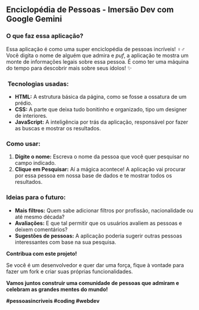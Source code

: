 ##  Enciclopédia de Pessoas - Imersão Dev com Google Gemini

###  **O que faz essa aplicação?**

Essa aplicação é como uma super enciclopédia de pessoas incríveis! ‍♀️‍♂️ Você digita o nome de alguém que admira e *puf*, a aplicação te mostra um monte de informações legais sobre essa pessoa. É como ter uma máquina do tempo para descobrir mais sobre seus ídolos! ✨

### ️ **Tecnologias usadas:**

* **HTML:** A estrutura básica da página, como se fosse a ossatura de um prédio.
* **CSS:** A parte que deixa tudo bonitinho e organizado, tipo um designer de interiores.
* **JavaScript:** A inteligência por trás da aplicação, responsável por fazer as buscas e mostrar os resultados.

###  **Como usar:**

1. **Digite o nome:** Escreva o nome da pessoa que você quer pesquisar no campo indicado.
2. **Clique em Pesquisar:** Aí a mágica acontece! A aplicação vai procurar por essa pessoa em nossa base de dados e te mostrar todos os resultados.

###  **Ideias para o futuro:**

* **Mais filtros:** Quem sabe adicionar filtros por profissão, nacionalidade ou até mesmo década?
* **Avaliações:** E que tal permitir que os usuários avaliem as pessoas e deixem comentários?
* **Sugestões de pessoas:** A aplicação poderia sugerir outras pessoas interessantes com base na sua pesquisa.

**Contribua com este projeto!**

Se você é um desenvolvedor e quer dar uma força, fique à vontade para fazer um fork e criar suas próprias funcionalidades. 

**Vamos juntos construir uma comunidade de pessoas que admiram e celebram as grandes mentes do mundo!** 

**#pessoasincriveis #coding #webdev**

